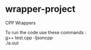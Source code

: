 # wrapper-project
CPP Wrappers

To run the code use these commands :   
  g++ test.cpp -ljsoncpp   
  ./a.out
